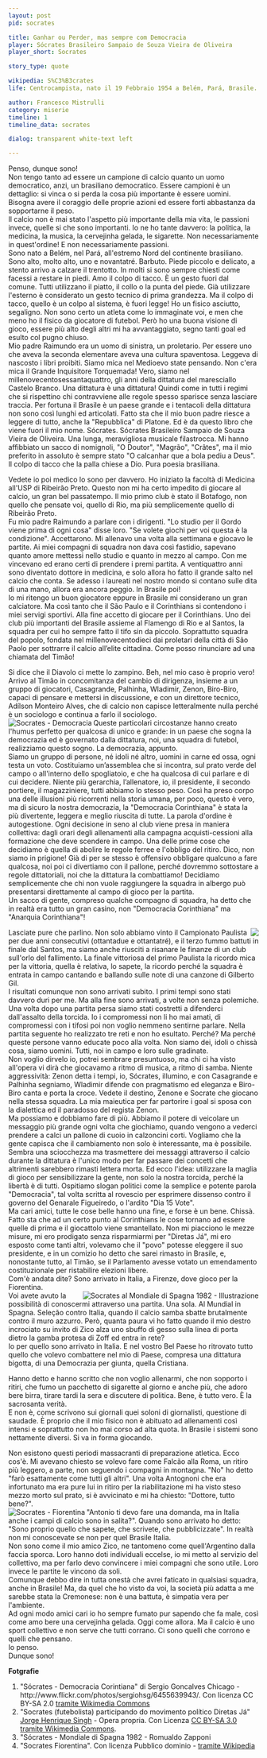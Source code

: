 ```yaml
---
layout: post
pid: socrates

title: Ganhar ou Perder, mas sempre com Democracia
player: Sócrates Brasileiro Sampaio de Souza Vieira de Oliveira
player_short: Socrates

story_type: quote

wikipedia: S%C3%B3crates
life: Centrocampista, nato il 19 Febbraio 1954 a Belém, Pará, Brasile. Morto il 4 Dicembre 2011 a São Paulo, Brasile

author: Francesco Mistrulli
category: miserie
timeline: 1
timeline_data: socrates

dialog: transparent white-text left

---
```

Penso, dunque sono!  
Non tengo tanto ad essere un campione di calcio quanto un uomo democratico, anzi, un brasiliano democratico.<!--more--> Essere campioni è un dettaglio: si vinca o si perda la cosa più importante è essere uomini. Bisogna avere il coraggio delle proprie azioni ed essere forti abbastanza da sopportarne il peso.   
Il calcio non è mai stato l'aspetto più importante della mia vita, le passioni invece, quelle si che sono importanti. Io ne ho tante davvero: la politica, la medicina, la musica, la cervejinha gelada, le sigarette. Non necessariamente in quest'ordine! E non necessariamente passioni.  
Sono nato a Belém, nel Pará, all'estremo Nord del continente brasiliano. Sono alto, molto alto, uno e novantatré. Barbuto. Piede piccolo e delicato, a stento arrivo a calzare il trentotto. In molti si sono sempre chiesti come facessi a restare in piedi. Amo il colpo di tacco. È un gesto fuori dal comune. Tutti utilizzano il piatto, il collo o la punta del piede. Già utilizzare l'esterno è considerato un gesto tecnico di prima grandezza. Ma il colpo di tacco, quello è un colpo al sistema, è fuori legge! Ho un fisico asciutto, segaligno. Non sono certo un atleta come lo immaginate voi, e men che meno ho il fisico da giocatore di futebol. Però ho una buona visione di gioco, essere più alto degli altri mi ha avvantaggiato, segno tanti goal ed esulto col pugno chiuso.  
Mio padre Raimundo era un uomo di sinistra, un proletario. Per essere uno che aveva la seconda elementare aveva una cultura spaventosa. Leggeva di nascosto i libri proibiti. Siamo mica nel Medioevo state pensando. Non c'era mica il Grande Inquisitore Torquemada! Vero, siamo nel millenovecentosessantaquattro, gli anni della dittatura del maresciallo Castelo Branco. Una dittatura è una dittatura! Quindi come in tutti i regimi che si rispettino chi contravviene alle regole spesso sparisce senza lasciare traccia. Per fortuna il Brasile è un paese grande e i tentacoli della dittatura non sono così lunghi ed articolati. Fatto sta che il mio buon padre riesce a leggere di tutto, anche la "Repubblica" di Platone. Ed è da questo libro che viene fuori il mio nome. Sócrates. Sócrates Brasileiro Sampaio de Souza Vieira de Oliveira. Una lunga, meravigliosa musicale filastrocca. 
Mi hanno affibbiato un sacco di nomignoli, "O Doutor", "Magrão", "Crâtes", ma il mio preferito in assoluto è sempre stato "O calcanhar que a bola pediu a Deus". Il colpo di tacco che la palla chiese a Dio. Pura poesia brasiliana.  

Vedete io poi medico lo sono per davvero. Ho iniziato la facoltà di Medicina all'USP di Ribeirão Preto. Questo non mi ha certo impedito di giocare al calcio, un gran bel passatempo. Il mio primo club è stato il Botafogo, non quello che pensate voi, quello di Rio, ma più semplicemente quello di Ribeirão Preto.  
Fu mio padre Raimundo a parlare con i dirigenti. "Lo studio per il Gordo viene prima di ogni cosa" disse loro. "Se volete giochi per voi questa è la condizione". Accettarono. Mi allenavo una volta alla settimana e giocavo le partite. Ai miei compagni di squadra non dava così fastidio, sapevano quanto amore mettessi nello studio e quanto in mezzo al campo. Con me vincevano ed erano certi di prendere i premi partita. A ventiquattro anni sono diventato dottore in medicina, e solo allora ho fatto il grande salto nel calcio che conta. Se adesso i laureati nel nostro mondo si contano sulle dita di una mano, allora era ancora peggio. In Brasile poi!  
Io mi ritengo un buon giocatore eppure in Brasile mi considerano un gran calciatore. Ma così tanto che il São Paulo e il Corinthians si contendono i miei servigi sportivi. Alla fine accetto di giocare per il Corinthians. Uno dei club più importanti del Brasile assieme al Flamengo di Rio e al Santos, la squadra per cui ho sempre fatto il tifo sin da piccolo. Soprattutto squadra del popolo, fondata nel millenovecentodieci dai proletari della città di São Paolo per sottrarre il calcio all’elite cittadina. Come posso rinunciare ad una chiamata del Timão!  
<!--<img class="responsive-img border w50 margin-1em" src="{{site.baseurl}}/assets/pics/{{page.pid}}/SocratesCorinthians.jpg" alt="Socrates - Corinthians" align="right">-->
Si dice che il Diavolo ci mette lo zampino. Beh, nel mio caso è proprio vero! Arrivo al Timão in concomitanza del cambio di dirigenza, insieme a un gruppo di giocatori, Casagrande, Palhinha, Wladimir, Zenon, Biro-Biro, capaci di pensare e mettersi in discussione, e con un direttore tecnico, Adílson Monteiro Alves, che di calcio non capisce letteralmente nulla perché è un sociologo e continua a farlo il sociologo.  
 <img class="responsive-img border w60 margin-1em" src="http://upload.wikimedia.org/wikipedia/commons/thumb/7/76/S%C3%B3crates_-_Democracia_Corintiana.jpg/640px-S%C3%B3crates_-_Democracia_Corintiana.jpg?download" alt="Socrates - Democracia" align="left">
Queste particolari circostanze hanno creato l'humus perfetto per qualcosa di unico e grande: in un paese che sogna la democrazia ed è governato dalla dittatura, noi, una squadra di futebol, realizziamo questo sogno. La democrazia, appunto.  
Siamo un gruppo di persone, né idoli né altro, uomini in carne ed ossa, ogni testa un voto.  Costituiamo un’assemblea che si incontra, sul prato verde del campo o all'interno dello spogliatoio, e che ha qualcosa di cui parlare e di cui decidere. Niente più gerarchia, l’allenatore, io, il presidente, il secondo portiere, il magazziniere, tutti abbiamo lo stesso peso. Così ha preso corpo una delle illusioni più ricorrenti nella storia umana, per poco, questo è vero, ma di sicuro la nostra democrazia, la "Democracia Corinthiana" è stata la più divertente, leggera e meglio riuscita di tutte. 
La parola d'ordine è autogestione. Ogni decisione in seno al club viene presa in maniera collettiva: dagli orari degli allenamenti alla campagna acquisti-cessioni alla formazione che deve scendere in campo. Una delle prime cose che decidiamo è quella di abolire le regole ferree e l'obbligo del ritiro. Dico, non siamo in prigione! Già di per se stesso è offensivo obbligare qualcuno a fare qualcosa, noi poi ci divertiamo con il pallone, perché dovremmo sottostare a regole dittatoriali, noi che la dittatura la combattiamo! Decidiamo semplicemente che chi non vuole raggiungere la squadra in albergo può presentarsi direttamente al campo di gioco per la partita.   
Un sacco di gente, compreso qualche compagno di squadra, ha detto che in realtà era tutto un gran casino, non "Democracia Corinthiana" ma "Anarquia Corinthiana"!  
<!--<img class="responsive-img border w60 margin-1em" src="{{site.baseurl}}/assets/pics/{{page.pid}}/socrates-punho-fechado-gazeta-press.jpg" alt="Socrates - Corinthians" align="left">-->

<img class="responsive-img border w60 margin-1em" src="http://upload.wikimedia.org/wikipedia/commons/thumb/9/9f/Socrates_%28futebolista%29_participando_do_movimento_pol%C3%ADtico_Diretas_J%C3%A1.jpg/640px-Socrates_%28futebolista%29_participando_do_movimento_pol%C3%ADtico_Diretas_J%C3%A1.jpg?download" align="right">

Lasciate pure che parlino. Non solo abbiamo vinto il Campionato Paulista per due anni consecutivi (ottantadue e ottantatré), e il terzo fummo battuti in finale dal Santos, ma siamo anche riusciti a risanare le finanze di un club sull'orlo del fallimento. La finale vittoriosa del primo Paulista la ricordo mica per la vittoria, quella è relativa, lo sapete, la ricordo perché la squadra è entrata in campo cantando e ballando sulle note di una canzone di Gilberto Gil.  
I risultati comunque non sono arrivati subito. I primi tempi sono stati davvero duri per me. Ma alla fine sono arrivati, a volte non senza polemiche. Una volta dopo una partita persa siamo stati costretti a difenderci dall'assalto della torcida. Io i compromessi non li ho mai amati, di compromessi con i tifosi poi non voglio nemmeno sentirne parlare. Nella partita seguente ho realizzato tre reti e non ho esultato. Perché? Ma perché queste persone vanno educate poco alla volta. Non siamo dei, idoli o chissà cosa, siamo uomini. Tutti, noi in campo e loro sulle gradinate.  
Non voglio dirvelo io, potrei sembrare presuntuoso, ma chi ci ha visto all'opera vi dirà che giocavamo a ritmo di musica, a ritmo di samba. Niente aggressività: Zenon detta i tempi, io, Sócrates, illumino, e con Casagrande e Palhinha segniamo, Wladimir difende con pragmatismo ed eleganza e Biro-Biro canta e porta la croce. Vedete il destino, Zenone e Socrate che giocano nella stessa squadra. La mia maieutica per far partorire i goal si sposa con la dialettica ed il paradosso del regista Zenon.  
Ma possiamo e dobbiamo fare di più. Abbiamo il potere di veicolare un messaggio più grande ogni volta che giochiamo, quando vengono a vederci prendere a calci un pallone di cuoio in calzoncini corti. Vogliamo che la gente capisca che il cambiamento non solo è interessante, ma è possibile. Sembra una sciocchezza ma trasmettere dei messaggi attraverso il calcio durante la dittatura è l'unico modo per far passare dei concetti che altrimenti sarebbero rimasti lettera morta. Ed ecco l'idea: utilizzare la maglia di gioco per sensibilizzare la gente, non solo la nostra torcida, perché la libertà è di tutti. Ospitiamo slogan politici come la semplice e potente parola "Democracia", tal volta scritta al rovescio per esprimere dissenso contro il governo del Genarale Figueiredo, o l'ardito "Dia 15 Vote".    
Ma cari amici, tutte le cose belle hanno una fine, e forse è un bene. Chissà. Fatto sta che ad un certo punto al Corinthians le cose tornano ad essere quelle di prima e il giocattolo viene smantellato. Non mi piacciono le mezze misure, mi ero prodigato senza risparmiarmi per "Diretas Já", mi ero esposto come tanti altri, volevamo che il "povo" potesse eleggere il suo presidente, e in un comizio ho detto che sarei rimasto in Brasile, e, nonostante tutto, al Timão, se il Parlamento avesse votato un emendamento costituzionale per ristabilire elezioni libere.  
Com'è andata dite? Sono arrivato in Italia, a Firenze, dove gioco per la Fiorentina.  
<img class="responsive-img w50 margin-1em" src="{{site.baseurl}}/assets/pics/illustrazioni/{{page.pid}}.jpg" alt="Socrates al Mondiale di Spagna 1982 - Illustrazione" align="right">
Voi avete avuto la possibilità di conoscermi attraverso una partita. Una sola. Al Mundial in Spagna. Seleção contro Italia, quando il calcio samba sbatte brutalmente contro il muro azzurro. Però, quanta paura vi ho fatto quando il mio destro incrociato su invito di Zico alza uno sbuffo di gesso sulla linea di porta dietro la gamba protesa di Zoff ed entra in rete?   
Io per quello sono arrivato in Italia. E nel vostro Bel Paese ho ritrovato tutto quello che volevo combattere nel mio di Paese, compresa una dittatura bigotta, di una Democrazia per giunta, quella Cristiana.  

Hanno detto e hanno scritto che non voglio allenarmi, che non sopporto i ritiri, che fumo un pacchetto di sigarette al giorno e anche più, che adoro bere birra, tirare tardi la sera e discutere di politica. Bene, è tutto vero. È la sacrosanta verità.  
E non è, come scrivono sui giornali quei soloni di giornalisti, questione di saudade. È proprio che il mio fisico non è abituato ad allenamenti così intensi e soprattutto non ho mai corso ad alta quota. In Brasile i sistemi sono nettamente diversi. Si va in forma giocando.

Non esistono questi periodi massacranti di preparazione atletica. Ecco cos'è. Mi avevano chiesto se volevo fare come Falcão alla Roma, un ritiro più leggero, a parte, non seguendo i compagni in montagna. "No" ho detto "farò esattamente come tutti gli altri". Una volta Antognoni che era infortunato ma era pure lui in ritiro per la riabilitazione mi ha visto steso mezzo morto sul prato, si è avvicinato e mi ha chiesto: "Dottore, tutto bene?".  
<img class="responsive-img border w30 margin-1em" src="http://upload.wikimedia.org/wikipedia/it/thumb/4/42/Socrates_Fiorentina.jpg/322px-Socrates_Fiorentina.jpg?download" alt="Socrates - Fiorentina" align="left">
"Antonio ti devo fare una domanda, ma in Italia anche i campi di calcio sono in salita?".
Quando sono arrivato ho detto: "Sono proprio quello che sapete, che scrivete, che pubblicizzate". In realtà non mi conoscevate se non per quel Brasile Italia.  
Non sono come il mio amico Zico, ne tantomeno come quell'Argentino dalla faccia sporca. Loro hanno doti individuali eccelse, io mi metto al servizio del collettivo, ma per farlo devo convincere i miei compagni che sono utile. Loro invece le partite le vincono da soli.  
Comunque debbo dire in tutta onestà che avrei faticato in qualsiasi squadra, anche in Brasile! Ma, da quel che ho visto da voi, la società più adatta a me sarebbe stata la Cremonese: non è una battuta, è simpatia vera per l'ambiente.  
Ad ogni modo amici cari io ho sempre fumato pur sapendo che fa male, così come amo bere una cervejinha gelada. Oggi come allora. Ma il calcio è uno sport collettivo e non serve che tutti corrano. Ci sono quelli che corrono e quelli che pensano.  
Io penso.  
Dunque sono!  

<div class="post-disclaimer">
    <b>Fotgrafie</b><br/>
    <ol>
      <li>"Sócrates - Democracia Corintiana" di Sergio Goncalves Chicago - http://www.flickr.com/photos/sergiohsg/6455639943/. Con licenza CC BY-SA 2.0 <a href="http://commons.wikimedia.org/wiki/File:S%C3%B3crates_-_Democracia_Corintiana.jpg#mediaviewer/File:S%C3%B3crates_-_Democracia_Corintiana.jpg" target="_blank">tramite Wikimedia Commons</a></li>
      <li>"Socrates (futebolista) participando do movimento político Diretas Já" <a href="//commons.wikimedia.org/w/index.php?title=User:Oscarmadison&amp;action=edit&amp;redlink=1">Jorge Henrique Singh</a> - Opera propria. Con Licenza <a href="http://creativecommons.org/licenses/by-sa/3.0" title="Creative Commons Attribution-Share Alike 3.0">CC BY-SA 3.0</a> <a href="//commons.wikimedia.org/wiki/">tramite Wikimedia Commons</a>.</li>
      <li>"Sócrates - Mondiale di Spagna 1982 - Romualdo Zapponi</li>
      <li>"Socrates Fiorentina". Con licenza Pubblico dominio - <a href="http://it.wikipedia.org/wiki/File:Socrates_Fiorentina.jpg#mediaviewer/File:Socrates_Fiorentina.jpg" target="_blank">tramite Wikipedia</a></li>
    </ol>
</div>


<script>


    var socrates=[
                    {
                        type:"birth",
                        category:"event",
                        timestamps:[new Date(1954,2-1,19)],
                        text:{
                            body:"Il 19 Febbraio 1954, nasce a Belém (Pará, Brazil) Sócrates Brasileiro Sampaio de Souza Vieira de Oliveira",
                            link:null
                        }
                    },
                    {
                        type:"birth",
                        category:"event",
                        timestamps:[new Date(2011,12-1,4)],
                        text:{
                            body:"Scompare il 4 Dicembre 2011, a São Paulo, Brazil",
                            link:null
                        }
                    },
                    {
                        type:"club",
                        category:"range",
                        timestamps:[1974,1978],
                        team:"Botafogo-SP",
                        text:{
                            body:"Inizia la sua carriera da calciatore professionista nel 1974 nelle fila del Botafogo Futebol Clube (SP). In quattro anni segna 101 goal in 269 apparizioni.",
                            link:null
                        }
                    },
                    {
                        type:"club",
                        category:"range",
                        timestamps:[1978,1984],
                        team:"Corinthians",
                        text:{
                            body:"Dal 1978 al 1984 gioca nel Corinthians, segnando 172 goal in 297 partite.",
                            link:null
                        }
                    },
                    {
                        type:"club",
                        category:"range",
                        timestamps:[1984,1985],
                        team:"Fiorentina",
                        text:{
                            body:"Nel 1984 sbarca in Italia, dove gioca per la Fiorentina. Colleziona 25 apparizioni, segnando 6 goal",
                            link:null
                        }
                    },
                    {
                        type:"club",
                        category:"range",
                        timestamps:[1986,1987],
                        team:"Flamengo",
                        text:{
                            body:"Nel 1986 torna in Brasile nel Flamengo, giocando 25 volte e segnando 6 goal",
                            link:null
                        }
                    },
                    {
                        type:"club",
                        category:"range",
                        timestamps:[1988,1989],
                        team:"Santos",
                        text:{
                            body:"Nella stagione 1988/1989 gioca nel Santos. Segna 7 goal durante 23 partite.",
                            link:null
                        }
                    },
                    {
                        type:"club",
                        category:"range",
                        timestamps:[1989,1990],
                        team:"Botafogo-SP",
                        text:{
                            body:"Nel 1989 torna nel Botafogo-SP. Al termine della stagione nel 1989 si ritira dal calcio.",
                            link:null
                        }
                    },
                    {
                        type:"club",
                        category:"range",
                        timestamps:[2004,2005],
                        team:"Garforth Town",
                        text:{
                            body:"Nel 2004, dopo dieci anni dal ritiro dal calcio, a cinquant'anni, Socrates firma un contratto di un mese come allenatore/giocatore per il Garforth Town, squadra della Northern Counties East Football League in Inghilterra. Gioca una sola volta, per 12 minuti, il 20 Novembre 2004, contro il Tadcaster Albion.",
                            link:null
                        }
                    },
                    {
                        type:"national",
                        timestamps:[1979,1986],
                        team:"Brazil",
                        apps:60,
                        goals:22
                    },
                    {
                        type:"cup",
                        category:"event",
                        timestamps:[new Date(1983,4-1,10),new Date(1983,4-1,25)],
                        team:"Sud America",
                        cup:"GIOCATORE DELL'ANNO",
                        text:{
                            body:"Nel 1983 viene eletto Giocatore Sudamericano dell'anno"
                        }
                    },
                    {
                        type:"worldcup",
                        category:"event",
                        timestamps:[new Date(1982,2-1,10),new Date(1982,2-1,25)],
                        team:"Spagna 1982",
                        text:{
                            body:"&Egrave; capitano della Seleção ai Campionati Mondiali del 1982 in Spagna."
                        }
                    },
                    {
                        type:"worldcup",
                        category:"event",
                        timestamps:[new Date(1986,9-1,10),new Date(1986,9-1,25)],
                        team:"Mexico 1986",
                        text:{
                            body:"Partecipa ai Campionati Mondiali del 1986 in Messico con la selezione Brasiliana."
                        }
                    },
                    {
                        type:"history",
                        category:"event",
                        timestamps:[new Date(1964,3-1,31)],
                        text:{
                            
                            body:"31 marzo 1964. Colpo di stato militare che destituì João Goulart e instaurò un regime dittatoriale. Il primo presidente militare ad essere eletto fu il maresciallo Humberto de Alencar Castelo Branco che sciolse tutti i partiti politici e inaugurò la dittatura detta dei gorilas.",
                            link:"http://it.wikipedia.org/wiki/Muro_di_Berlino"
                        }
                    },
                    {
                        type:"history",
                        category:"event",
                        timestamps:[new Date(1984,5-1,26)],
                        text:{
                            
                            body:"Il periodo della dittatura militare finì nel 1984, con le grandi manifestazioni di Rio de Janeiro e San Paolo: il governo militare fu da esse costretto a concedere il ritorno ad elezioni democratiche, che la popolazione reclamava.",
                            link:"http://it.wikipedia.org/wiki/Brasile#La_dittatura_militare"
                        }
                    },
                    {
                        type:"history",
                        category:"event",
                        timestamps:[new Date(1989,5-1,26)],
                        text:{
                            
                            body:"Nel 1989 si svolsero le prime elezioni libere dopo 25 anni di dittatura, che furono vinte da Fernando Collor de Mello, leader del nuovo Partito di Ricostruzione Nazionale, tendenzialmente liberal-conservatore.",
                            link:"http://it.wikipedia.org/wiki/Brasile#La_dittatura_militare"
                        }
                    },
                    {
                        type:"history",
                        category:"event",
                        timestamps:[new Date(1989,5-1,26)],
                        text:{
                            
                            body:"Nel 1989 si svolsero le prime elezioni libere dopo 25 anni di dittatura, che furono vinte da Fernando Collor de Mello, leader del nuovo Partito di Ricostruzione Nazionale, tendenzialmente liberal-conservatore.",
                            link:"http://it.wikipedia.org/wiki/Brasile#La_dittatura_militare"
                        }
                    },
                    {
                        type:"history",
                        category:"event",
                        timestamps:[new Date(2002,10-1,27)],
                        text:{
                            
                            body:"27 Ottobre 2002, Luiz Inácio Lula da Silva viene eletto presidente. Esponente del partito operaio (Partido dos Trabalhadores PT) ha rappresentato una svolta nella politica brasiliana, che ha garantito provvedimenti volti a favorire la giustizia sociale e a risollevare l'economia dissestata, riscosse ampi consensi, in particolare tra i meno agiati.",
                            link:"http://it.wikipedia.org/wiki/Luiz_In%C3%A1cio_Lula_da_Silva"
                        }
                    }
                            

                ];
</script>